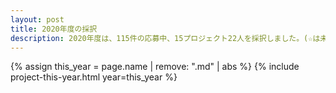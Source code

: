 ```yaml
---
layout: post
title: 2020年度の採択
description: 2020年度は、115件の応募中、15プロジェクト22人を採択しました。(☆は未踏ジュニアスーパークリエータに認定されました)
---
```


{% assign this_year = page.name | remove: ".md" | abs %}
{% include project-this-year.html year=this_year %}
